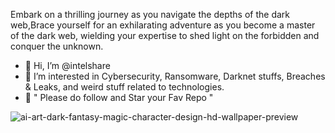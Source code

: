 
Embark on a thrilling journey as you navigate the depths of the dark web,Brace yourself for an exhilarating adventure as you become a master of the dark web, wielding your expertise to shed light on the forbidden and conquer the unknown.


- 👋 Hi, I’m @intelshare
- 👀 I’m interested in Cybersecurity, Ransomware, Darknet stuffs, Breaches & Leaks, and weird stuff related to technologies.
- 🥷 " Please do follow and Star your Fav Repo "



![ai-art-dark-fantasy-magic-character-design-hd-wallpaper-preview](https://github.com/intelshare/intelshare/assets/139314161/f1827aff-1194-4b00-a014-99e1b5c34c8e)


